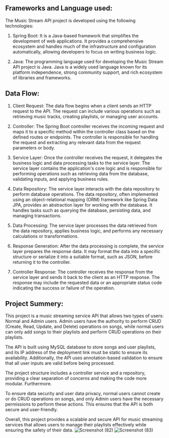 
Frameworks and Language used:
-
The Music Stream API project is developed using the following technologies:

1) Spring Boot: It is a Java-based framework that simplifies the development of web applications. It provides a comprehensive ecosystem and handles much of the infrastructure and configuration automatically, allowing developers to focus on writing business logic.

2) Java: The programming language used for developing the Music Stream API project is Java. Java is a widely used language known for its platform independence, strong community support, and rich ecosystem of libraries and frameworks.

Data Flow:
-
1) Client Request: The data flow begins when a client sends an HTTP request to the API. The request can include various operations such as retrieving music tracks, creating playlists, or managing user accounts.

2) Controller: The Spring Boot controller receives the incoming request and maps it to a specific method within the controller class based on the defined routes or endpoints. The controller is responsible for handling the request and extracting any relevant data from the request parameters or body.

3) Service Layer: Once the controller receives the request, it delegates the business logic and data processing tasks to the service layer. The service layer contains the application's core logic and is responsible for performing operations such as retrieving data from the database, validating inputs, and applying business rules.

4) Data Repository: The service layer interacts with the data repository to perform database operations. The data repository, often implemented using an object-relational mapping (ORM) framework like Spring Data JPA, provides an abstraction layer for working with the database. It handles tasks such as querying the database, persisting data, and managing transactions.

5) Data Processing: The service layer processes the data retrieved from the data repository, applies business logic, and performs any necessary calculations or transformations.

6) Response Generation: After the data processing is complete, the service layer prepares the response data. It may format the data into a specific structure or serialize it into a suitable format, such as JSON, before returning it to the controller.

7) Controller Response: The controller receives the response from the service layer and sends it back to the client as an HTTP response. The response may include the requested data or an appropriate status code indicating the success or failure of the operation.

Project Summery:
-
This project is a music streaming service API that allows two types of users: Normal and Admin users. Admin users have the authority to perform CRUD (Create, Read, Update, and Delete) operations on songs, while normal users can only add songs to their playlists and perform CRUD operations on their playlists.

The API is built using MySQL database to store songs and user playlists, and its IP address of the deployment link must be static to ensure its availability. Additionally, the API uses annotation-based validation to ensure that all user inputs are valid before being processed.

The project structure includes a controller service and a repository, providing a clear separation of concerns and making the code more modular. Furthermore.

To ensure data security and user data privacy, normal users cannot create or do CRUD operations on songs, and only Admin users have the necessary permissions to perform these actions. This ensures that the API is both secure and user-friendly.

Overall, this project provides a scalable and secure API for music streaming services that allows users to manage their playlists effectively while ensuring the safety of their data.
![Screenshot (82)](https://github.com/Anuvab123/Music-API/assets/112776528/4ebae6e4-06ff-4315-845e-036b27034073)
![Screenshot (83)](https://github.com/Anuvab123/Music-API/assets/112776528/b807f90d-0a74-47ab-a54a-76c1d41044d2)






